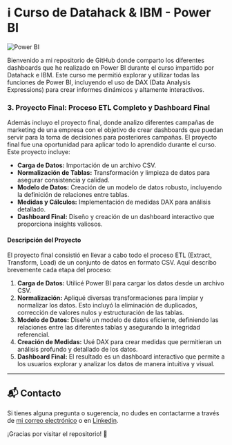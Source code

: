 # ℹ️ Curso de Datahack & IBM - Power BI
![Power BI](https://img.shields.io/badge/Power%20BI-Transforming%20Data%20into%20Insights-orange?style=flat&logo=power-bi)

Bienvenido a mi repositorio de GitHub donde comparto los diferentes dashboards que he realizado en Power BI durante el curso impartido por Datahack e IBM. Este curso me permitió explorar y utilizar todas las funciones de Power BI, incluyendo el uso de DAX (Data Analysis Expressions) para crear informes dinámicos y altamente interactivos.


### 3. Proyecto Final: Proceso ETL Completo y Dashboard Final
Además incluyo el proyecto final, donde analizo diferentes campañas de marketing de una empresa con el objetivo de crear dashboards que puedan servir para la toma de decisiones para posteriores campañas.
El proyecto final fue una oportunidad para aplicar todo lo aprendido durante el curso. Este proyecto incluye:
- **Carga de Datos:** Importación de un archivo CSV.
- **Normalización de Tablas:** Transformación y limpieza de datos para asegurar consistencia y calidad.
- **Modelo de Datos:** Creación de un modelo de datos robusto, incluyendo la definición de relaciones entre tablas.
- **Medidas y Cálculos:** Implementación de medidas DAX para análisis detallado.
- **Dashboard Final:** Diseño y creación de un dashboard interactivo que proporciona insights valiosos.

#### Descripción del Proyecto
El proyecto final consistió en llevar a cabo todo el proceso ETL (Extract, Transform, Load) de un conjunto de datos en formato CSV. Aquí describo brevemente cada etapa del proceso:

1. **Carga de Datos:** Utilicé Power BI para cargar los datos desde un archivo CSV.
2. **Normalización:** Apliqué diversas transformaciones para limpiar y normalizar los datos. Esto incluyó la eliminación de duplicados, corrección de valores nulos y estructuración de las tablas.
3. **Modelo de Datos:** Diseñé un modelo de datos eficiente, definiendo las relaciones entre las diferentes tablas y asegurando la integridad referencial.
4. **Creación de Medidas:** Usé DAX para crear medidas que permitieran un análisis profundo y detallado de los datos.
5. **Dashboard Final:** El resultado es un dashboard interactivo que permite a los usuarios explorar y analizar los datos de manera intuitiva y visual.


---

## 📬 Contacto

Si tienes alguna pregunta o sugerencia, no dudes en contactarme a través de [mi correo electrónico](mailto:adriansg1991@gmail.com) o en [Linkedin](https://linkedin.com/in/adriansanchez-garcia/).

¡Gracias por visitar el repositorio! 🚀
